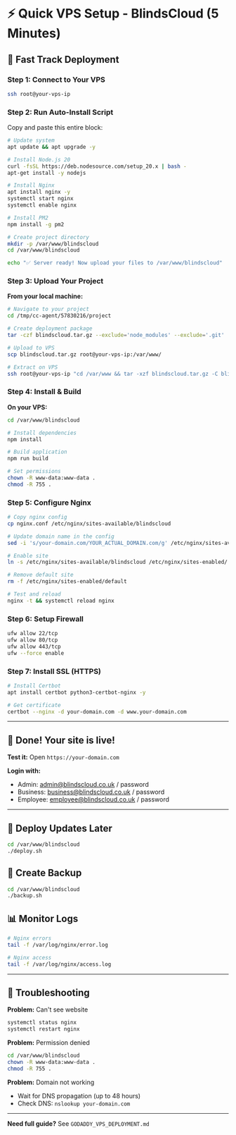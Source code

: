 # ⚡ Quick VPS Setup - BlindsCloud (5 Minutes)

## 🎯 Fast Track Deployment

### **Step 1: Connect to Your VPS**
```bash
ssh root@your-vps-ip
```

### **Step 2: Run Auto-Install Script**

Copy and paste this entire block:

```bash
# Update system
apt update && apt upgrade -y

# Install Node.js 20
curl -fsSL https://deb.nodesource.com/setup_20.x | bash -
apt-get install -y nodejs

# Install Nginx
apt install nginx -y
systemctl start nginx
systemctl enable nginx

# Install PM2
npm install -g pm2

# Create project directory
mkdir -p /var/www/blindscloud
cd /var/www/blindscloud

echo "✅ Server ready! Now upload your files to /var/www/blindscloud"
```

### **Step 3: Upload Your Project**

**From your local machine:**

```bash
# Navigate to your project
cd /tmp/cc-agent/57830216/project

# Create deployment package
tar -czf blindscloud.tar.gz --exclude='node_modules' --exclude='.git' .

# Upload to VPS
scp blindscloud.tar.gz root@your-vps-ip:/var/www/

# Extract on VPS
ssh root@your-vps-ip "cd /var/www && tar -xzf blindscloud.tar.gz -C blindscloud/"
```

### **Step 4: Install & Build**

**On your VPS:**

```bash
cd /var/www/blindscloud

# Install dependencies
npm install

# Build application
npm run build

# Set permissions
chown -R www-data:www-data .
chmod -R 755 .
```

### **Step 5: Configure Nginx**

```bash
# Copy nginx config
cp nginx.conf /etc/nginx/sites-available/blindscloud

# Update domain name in the config
sed -i 's/your-domain.com/YOUR_ACTUAL_DOMAIN.com/g' /etc/nginx/sites-available/blindscloud

# Enable site
ln -s /etc/nginx/sites-available/blindscloud /etc/nginx/sites-enabled/

# Remove default site
rm -f /etc/nginx/sites-enabled/default

# Test and reload
nginx -t && systemctl reload nginx
```

### **Step 6: Setup Firewall**

```bash
ufw allow 22/tcp
ufw allow 80/tcp
ufw allow 443/tcp
ufw --force enable
```

### **Step 7: Install SSL (HTTPS)**

```bash
# Install Certbot
apt install certbot python3-certbot-nginx -y

# Get certificate
certbot --nginx -d your-domain.com -d www.your-domain.com
```

---

## 🎉 Done! Your site is live!

**Test it:** Open `https://your-domain.com`

**Login with:**
- Admin: admin@blindscloud.co.uk / password
- Business: business@blindscloud.co.uk / password
- Employee: employee@blindscloud.co.uk / password

---

## 🔄 Deploy Updates Later

```bash
cd /var/www/blindscloud
./deploy.sh
```

## 💾 Create Backup

```bash
cd /var/www/blindscloud
./backup.sh
```

## 📊 Monitor Logs

```bash
# Nginx errors
tail -f /var/log/nginx/error.log

# Nginx access
tail -f /var/log/nginx/access.log
```

---

## 🚨 Troubleshooting

**Problem:** Can't see website
```bash
systemctl status nginx
systemctl restart nginx
```

**Problem:** Permission denied
```bash
cd /var/www/blindscloud
chown -R www-data:www-data .
chmod -R 755 .
```

**Problem:** Domain not working
- Wait for DNS propagation (up to 48 hours)
- Check DNS: `nslookup your-domain.com`

---

**Need full guide?** See `GODADDY_VPS_DEPLOYMENT.md`
